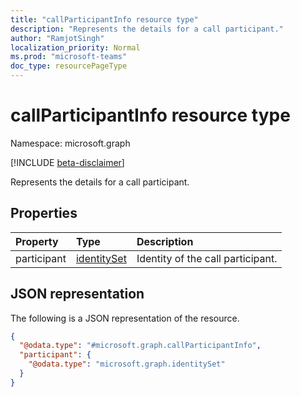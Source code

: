 ```yaml
---
title: "callParticipantInfo resource type"
description: "Represents the details for a call participant."
author: "RamjotSingh"
localization_priority: Normal
ms.prod: "microsoft-teams"
doc_type: resourcePageType
---
```


# callParticipantInfo resource type

Namespace: microsoft.graph

[!INCLUDE [beta-disclaimer](../../includes/beta-disclaimer.md)]

Represents the details for a call participant.

## Properties
|Property|Type|Description|
|:---|:---|:---|
|participant|[identitySet](../resources/identityset.md)|Identity of the call participant.|

## JSON representation
The following is a JSON representation of the resource.
<!-- {
  "blockType": "resource",
  "@odata.type": "microsoft.graph.callParticipantInfo"
}
-->
``` json
{
  "@odata.type": "#microsoft.graph.callParticipantInfo",
  "participant": {
    "@odata.type": "microsoft.graph.identitySet"
  }
}
```

